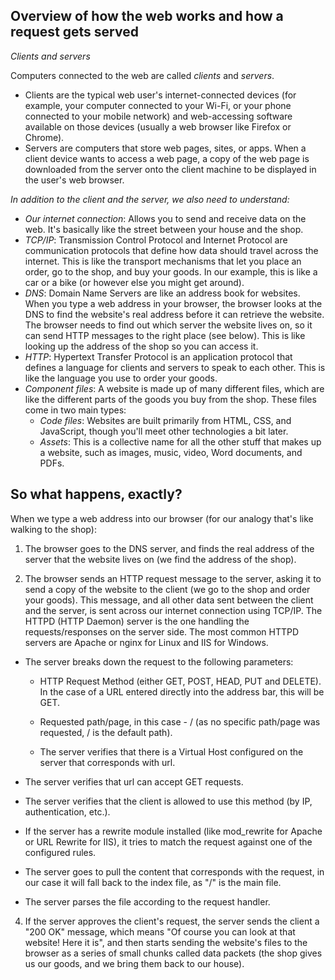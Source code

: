 ## Overview of how the web works and how a request gets served

*Clients and servers*

Computers connected to the web are called  *clients*  and  *servers*. 


-   Clients are the typical web user's internet-connected devices (for example, your computer connected to your Wi-Fi, or your phone connected to your mobile network) and web-accessing software available on those devices (usually a web browser like Firefox or Chrome).
-   Servers are computers that store web pages, sites, or apps. When a client device wants to access a web page, a copy of the web page is downloaded from the server onto the client machine to be displayed in the user's web browser.

*In addition to the client and the server, we also need to understand:*

-   *Our internet connection*: Allows you to send and receive data on the web. It's basically like the street between your house and the shop.
-   *TCP/IP*: Transmission Control Protocol and Internet Protocol are communication protocols that define how data should travel across the internet. This is like the transport mechanisms that let you place an order, go to the shop, and buy your goods. In our example, this is like a car or a bike (or however else you might get around).
-   *DNS*: Domain Name Servers are like an address book for websites. When you type a web address in your browser, the browser looks at the DNS to find the website's real address before it can retrieve the website. The browser needs to find out which server the website lives on, so it can send HTTP messages to the right place (see below). This is like looking up the address of the shop so you can access it.
-   *HTTP*: Hypertext Transfer Protocol is an application  protocol  that defines a language for clients and servers to speak to each other. This is like the language you use to order your goods.
-   *Component files*: A website is made up of many different files, which are like the different parts of the goods you buy from the shop. These files come in two main types:
    -   *Code files*: Websites are built primarily from HTML, CSS, and JavaScript, though you'll meet other technologies a bit later.
    -   *Assets*: This is a collective name for all the other stuff that makes up a website, such as images, music, video, Word documents, and PDFs.

## So what happens, exactly?

When we type a web address into our browser (for our analogy that's like walking to the shop):

1.  The browser goes to the DNS server, and finds the real address of the server that the website lives on (we find the address of the shop).

2.  The browser sends an HTTP request message to the server, asking it to send a copy of the website to the client (we go to the shop and order your goods). This message, and all other data sent between the client and the server, is sent across our internet connection using TCP/IP. The HTTPD (HTTP Daemon) server is the one handling the requests/responses on the server side. The most common HTTPD servers are Apache or nginx for Linux and IIS for Windows.


    
-   The server breaks down the request to the following parameters:
    
    -   HTTP Request Method (either GET, POST, HEAD, PUT and DELETE). In the case of a URL entered directly into the address bar, this will be GET.
   
    -   Requested path/page, in this case - / (as no specific path/page was requested, / is the default path).
    -   The server verifies that there is a Virtual Host configured on the server that corresponds with url.
-   The server verifies that url can accept GET requests.
    
-   The server verifies that the client is allowed to use this method (by IP, authentication, etc.).
    
-   If the server has a rewrite module installed (like mod_rewrite for Apache or URL Rewrite for IIS), it tries to match the request against one of the configured rules.
    
-   The server goes to pull the content that corresponds with the request, in our case it will fall back to the index file, as "/" is the main file.
    
-   The server parses the file according to the request handler. 
4.  If the server approves the client's request, the server sends the client a "200 OK" message, which means "Of course you can look at that website! Here it is", and then starts sending the website's files to the browser as a series of small chunks called data packets (the shop gives us our goods, and we bring them back to our house).


